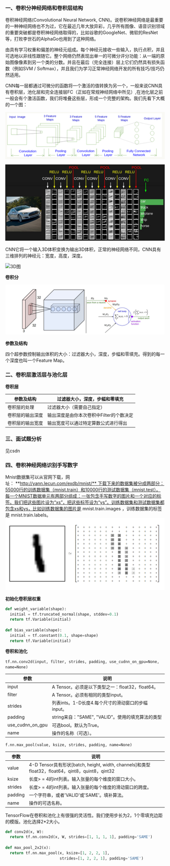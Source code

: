 ### 一、卷积分神经网络和卷积层结构

卷积神经网络(Convolutional Neural Network, CNN)。说卷积神经网络是最重要的一种神经网络也不为过，它在最近几年大放异彩，几乎所有图像、语音识别领域的重要突破都是卷积神经网络取得的，比如谷歌的GoogleNet、微软的ResNet等，打败李世石的AlphaGo也用到了这种网络。

由具有学习权重和偏差的神经元组成。每个神经元接收一些输入，执行点积，并且可选地以非线性跟随它。整个网络仍然表现出单一的可微分评分功能：从一端的原始图像像素到另一个类的分数。并且在最后（完全连接）层上它们仍然具有损失函数（例如SVM / Softmax），并且我们为学习正常神经网络开发的所有技巧/技巧仍然适用。

CNN每一层都通过可微分的函数将一个激活的值转换为另一个，一般来说CNN具有卷积层，池化层和完全连接层FC（正如在常规神经网络中所见）,在池化层之前一般会有个激活函数，我们将堆叠这些层，形成一个完整的架构。我们先看下大概的一个图：

![卷积图](image/卷积图.png)

![汽车卷积](image/汽车卷积.png)

CNN它将一个输入3D体积变换为输出3D体积，正常的神经网络不同，CNN具有三维排列的神经元：宽度，高度，深度。

![3D图](image/3D图.png)

**卷积分**

![卷积层](image/卷积层.png)

**参数及结构**

四个超参数控制输出体积的大小：过滤器大小，深度，步幅和零填充。得到的每一个深度也叫一个Feature Map。

### 二、卷积层激活层与池化层

**卷积层**

| 参数及结构    | 过滤器大小，深度，步幅和零填充         |
| -------- | ----------------------- |
| 卷积层的处理   | 过滤器大小（需要自己指定）           |
| 卷积层的输出深度 | 输出深度是由你本次卷积中Filter的个数决定 |
| 卷积层的输出宽度 | 输出宽度可以通过特定算数公式进行得出      |



### 三、面试题分析

见csdn

### 四、卷积神经网络识别手写数字

Mnist数据集可以从官网下载，网址： **http://yann.lecun.com/exdb/mnist/** 下载下来的数据集被分成两部分：55000行的训练数据集（mnist.train）和10000行的测试数据集（mnist.test）。每一个MNIST数据单元有两部分组成：一张包含手写数字的图片和一个对应的标签。我们把这些图片设为“xs”，把这些标签设为“ys”。训练数据集和测试数据集都包含xs和ys，比如训练数据集的图片是 mnist.train.images ，训练数据集的标签是 mnist.train.labels。![Mnist数据集人工神经网络分析](image/Mnist数据集人工神经网络分析.png)

**初始化卷积层权重**

```python
def weight_variable(shape):
  initial = tf.truncated_normal(shape, stddev=0.1)
  return tf.Variable(initial)

def bias_variable(shape):
  initial = tf.constant(0.1, shape=shape)
  return tf.Variable(initial)
```

**卷积和池化**

`tf.nn.conv2d(input, filter, strides, padding, use_cudnn_on_gpu=None, name=None)`

| 参数               | 说明                                  |
| ---------------- | ----------------------------------- |
| input            | A Tensor。必须是以下类型之一：float32，float64。 |
| filter           | A Tensor。必须有相同的类型input。             |
| strides          | 列表ints。1-D长度4.每个尺寸的滑动窗口的步幅input。    |
| padding          | string来自："SAME", "VALID"。使用的填充算法的类型 |
| use_cudnn_on_gpu | 可选bool。默认为True。                     |
| name             | 操作的名称（可选）。                          |

`f.nn.max_pool(value, ksize, strides, padding, name=None)`

| 参数      | 说明                                       |
| ------- | ---------------------------------------- |
| value   | 4-D Tensor具有形状[batch, height, width, channels]和类型float32，float64，qint8，quint8，qint32 |
| ksize   | 长度> = 4的int列表。输入张量的每个维度的窗口大小。            |
| strides | 长度> = 4的int列表。输入张量的每个维度的滑动窗口的跨度。         |
| padding | 一个字符串，或者'VALID'或'SAME'。填补算法。             |
| name    | 操作的可选名称。                                 |

TensorFlow在卷积和池化上有很强的灵活性。我们使用步长为2，1个零填充边距的模版。池化选择2*2大小。

```python
def conv2d(x, W):
  return tf.nn.conv2d(x, W, strides=[1, 1, 1, 1], padding='SAME')

def max_pool_2x2(x):
  return tf.nn.max_pool(x, ksize=[1, 2, 2, 1],
                        strides=[1, 2, 2, 1], padding='SAME')
```